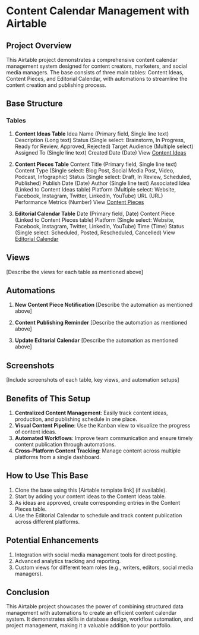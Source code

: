 # Content Calendar Management with Airtable

## Project Overview

This Airtable project demonstrates a comprehensive content calendar management system designed for content creators, marketers, and social media managers. The base consists of three main tables: Content Ideas, Content Pieces, and Editorial Calendar, with automations to streamline the content creation and publishing process.

## Base Structure

### Tables

1. **Content Ideas Table**
  Idea Name (Primary field, Single line text)
  Description (Long text)
  Status (Single select: Brainstorm, In Progress, Ready for Review, Approved, Rejected)
  Target Audience (Multiple select)
  Assigned To (Single line text)
  Created Date (Date)
  View [Content Ideas](https://airtable.com/appLjaF4chA2GHgNe/shrALRs7ABCU5BVIJ)

3. **Content Pieces Table**
  Content Title (Primary field, Single line text)
  Content Type (Single select: Blog Post, Social Media Post, Video, Podcast, Infographic)
  Status (Single select: Draft, In Review, Scheduled, Published)
  Publish Date (Date)
  Author (Single line text)
  Associated Idea (Linked to Content Ideas table)
  Platform (Multiple select: Website, Facebook, Instagram, Twitter, LinkedIn, YouTube)
  URL (URL)
  Performance Metrics (Number)
  View [Content Pieces](https://airtable.com/appLjaF4chA2GHgNe/shrALRs7ABCU5BVIJ)

5. **Editorial Calendar Table**
  Date (Primary field, Date)
  Content Piece (Linked to Content Pieces table)
  Platform (Single select: Website, Facebook, Instagram, Twitter, LinkedIn, YouTube)
  Time (Time)
  Status (Single select: Scheduled, Posted, Rescheduled, Cancelled)
  View [Editorial Calendar](https://airtable.com/appLjaF4chA2GHgNe/shrALRs7ABCU5BVIJ)

## Views

[Describe the views for each table as mentioned above]

## Automations

1. **New Content Piece Notification**
   [Describe the automation as mentioned above]

2. **Content Publishing Reminder**
   [Describe the automation as mentioned above]

3. **Update Editorial Calendar**
   [Describe the automation as mentioned above]

## Screenshots

[Include screenshots of each table, key views, and automation setups]

## Benefits of This Setup

1. **Centralized Content Management**: Easily track content ideas, production, and publishing schedule in one place.
2. **Visual Content Pipeline**: Use the Kanban view to visualize the progress of content ideas.
3. **Automated Workflows**: Improve team communication and ensure timely content publication through automations.
4. **Cross-Platform Content Tracking**: Manage content across multiple platforms from a single dashboard.

## How to Use This Base

1. Clone the base using this [Airtable template link] (if available).
2. Start by adding your content ideas to the Content Ideas table.
3. As ideas are approved, create corresponding entries in the Content Pieces table.
4. Use the Editorial Calendar to schedule and track content publication across different platforms.

## Potential Enhancements

1. Integration with social media management tools for direct posting.
2. Advanced analytics tracking and reporting.
3. Custom views for different team roles (e.g., writers, editors, social media managers).

## Conclusion

This Airtable project showcases the power of combining structured data management with automations to create an efficient content calendar system. It demonstrates skills in database design, workflow automation, and project management, making it a valuable addition to your portfolio.
